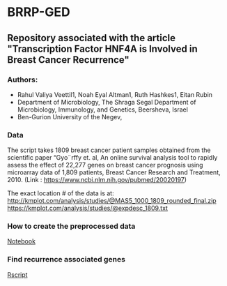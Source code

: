 # BRRP-GED

## Repository associated with the article "Transcription Factor HNF4A is Involved in Breast Cancer Recurrence"

### Authors: 
- Rahul Valiya Veettil1, Noah Eyal Altman1, Ruth Hashkes1, Eitan Rubin
- Department of Microbiology, The Shraga Segal Department of Microbiology, Immunology, and Genetics, Beersheva, Israel
- Ben-Gurion University of the Negev, 

### Data
The script takes 1809 breast cancer patient samples obtained from the scientific paper “Gyo¨rffy et. al, An online survival analysis tool to rapidly assess the effect of 22,277 genes on breast cancer prognosis using microarray data of 1,809 patients, Breast Cancer Research and Treatment, 2010. (Link : https://www.ncbi.nlm.nih.gov/pubmed/20020197)

The exact location # of the data is at:
http://kmplot.com/analysis/studies/@MAS5_1000_1809_rounded_final.zip
https://kmplot.com/analysis/studies/@expdesc_1809.txt

### How to create the preprocessed data
[Notebook](https://github.com/vvrahul11/BRRP-GED/blob/feature-ai/notebooks/data_analysis.ipynb)

### Find recurrence associated genes
[Rscript](https://github.com/vvrahul11/BRRP-GED/blob/feature-ai/scripts/process_gProfilerResults.R)
